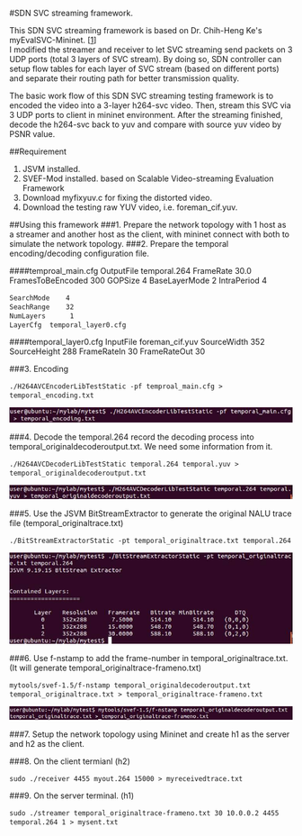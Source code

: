 #SDN SVC streaming framework.

This SDN SVC streaming framework is based on Dr. Chih-Heng Ke's myEvalSVC-Mininet. [[1]]  
I modified the streamer and receiver to let SVC streaming send packets on 3 UDP ports (total 3 layers of SVC stream). By doing so, SDN controller can setup flow tables for each layer of SVC stream (based on different ports) and separate their routing path for better transmission quality.

The basic work flow of this SDN SVC streaming testing framework is to encoded the video into a 3-layer h264-svc video. Then, stream this SVC via 3 UDP ports to client in mininet environment. After the streaming finished, decode the h264-svc back to yuv and compare with source yuv video by PSNR value.

##Requirement
1. JSVM installed.
2. SVEF-Mod installed.  based on Scalable Video-streaming Evaluation Framework
3. Download myfixyuv.c for fixing the distorted video.
4. Download the testing raw YUV video, i.e. foreman_cif.yuv. 


  [1]: http://csie.nqu.edu.tw/smallko/sdn/myEvalSVC-Mininet.htm

##Using this framework
###1. Prepare the network topology with 1 host as a streamer and another host as the client, with mininet connect with both to simulate the network topology.
###2. Prepare the temporal encoding/decoding configuration file.

####temproal_main.cfg
	OutputFile       temporal.264
	FrameRate      30.0
	FramesToBeEncoded 300
	GOPSize           4
	BaseLayerMode      2
	IntraPeriod      4
	 
	SearchMode    4
	SeachRange    32
	NumLayers      1
	LayerCfg  temporal_layer0.cfg

####temporal_layer0.cfg
	InputFile  foreman_cif.yuv
	SourceWidth   352
	SourceHeight  288
	FrameRateIn   30
	FrameRateOut        30

###3. Encoding

```
./H264AVCEncoderLibTestStatic -pf temproal_main.cfg > temporal_encoding.txt
```
![Alt text](/docs/images/image002.jpg)


###4. Decode the temporal.264 record the decoding process into temporal_originaldecoderoutput.txt. We need some information from it.
```
./H264AVCDecoderLibTestStatic temporal.264 temporal.yuv > temporal_originaldecoderoutput.txt
```
![Alt text](/docs/images/image003.jpg)

###5. Use the JSVM BitStreamExtractor to generate the original NALU trace file (temporal_originaltrace.txt)
```
./BitStreamExtractorStatic -pt temporal_originaltrace.txt temporal.264
```
![Alt text](/docs/images/image006.jpg)

###6.   Use f-nstamp to add the frame-number in temporal_originaltrace.txt. (It will generate temporal_originaltrace-frameno.txt)
```
mytools/svef-1.5/f-nstamp temporal_originaldecoderoutput.txt temporal_originaltrace.txt > temporal_originaltrace-frameno.txt
```
![Alt text](/docs/images/image007.jpg)

###7.  Setup the network topology using Mininet and create h1 as the server and h2 as the client.

###8. On the client termianl (h2)
```
sudo ./receiver 4455 myout.264 15000 > myreceivedtrace.txt
```


###9. On the server terminal. (h1)
```
sudo ./streamer temporal_originaltrace-frameno.txt 30 10.0.0.2 4455 temporal.264 1 > mysent.txt
```
